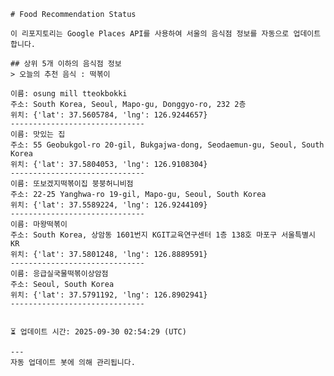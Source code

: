 
    # Food Recommendation Status

    이 리포지토리는 Google Places API를 사용하여 서울의 음식점 정보를 자동으로 업데이트합니다.

    ## 상위 5개 이하의 음식점 정보
    > 오늘의 추천 음식 : 떡볶이

	이름: osung mill tteokbokki
	주소: South Korea, Seoul, Mapo-gu, Donggyo-ro, 232 2층
	위치: {'lat': 37.5605784, 'lng': 126.9244657}
	------------------------------
	이름: 맛있는 집
	주소: 55 Geobukgol-ro 20-gil, Bukgajwa-dong, Seodaemun-gu, Seoul, South Korea
	위치: {'lat': 37.5804053, 'lng': 126.9108304}
	------------------------------
	이름: 또보겠지떡볶이집 붕붕허니비점
	주소: 22-25 Yanghwa-ro 19-gil, Mapo-gu, Seoul, South Korea
	위치: {'lat': 37.5589224, 'lng': 126.9244109}
	------------------------------
	이름: 마왕떡볶이
	주소: South Korea, 상암동 1601번지 KGIT교육연구센터 1층 138호 마포구 서울특별시 KR
	위치: {'lat': 37.5801248, 'lng': 126.8889591}
	------------------------------
	이름: 응급실국물떡볶이상암점
	주소: Seoul, South Korea
	위치: {'lat': 37.5791192, 'lng': 126.8902941}
	------------------------------


    ⏳ 업데이트 시간: 2025-09-30 02:54:29 (UTC)

    ---
    자동 업데이트 봇에 의해 관리됩니다.
    